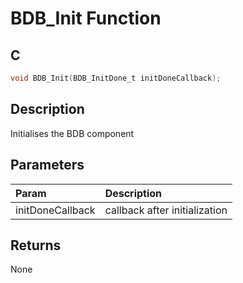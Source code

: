 # BDB_Init Function

## C

```c
void BDB_Init(BDB_InitDone_t initDoneCallback);
```

## Description

 Initialises the BDB component

## Parameters

| Param | Description |
|:----- |:----------- |
| initDoneCallback | callback after initialization

## Returns

 None 



